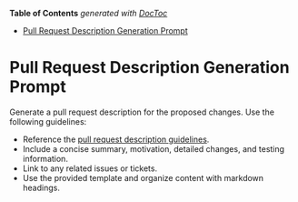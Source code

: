 <!-- START doctoc generated TOC please keep comment here to allow auto update -->
<!-- DON'T EDIT THIS SECTION, INSTEAD RE-RUN doctoc TO UPDATE -->
**Table of Contents**  *generated with [DocToc](https://github.com/thlorenz/doctoc)*

- [Pull Request Description Generation Prompt](#pull-request-description-generation-prompt)

<!-- END doctoc generated TOC please keep comment here to allow auto update -->

<!-- file: .github/prompts/pull-request.prompt.md -->

# Pull Request Description Generation Prompt

Generate a pull request description for the proposed changes. Use the following
guidelines:

- Reference the
  [pull request description guidelines](../pull-request-descriptions.md).
- Include a concise summary, motivation, detailed changes, and testing
  information.
- Link to any related issues or tickets.
- Use the provided template and organize content with markdown headings.
